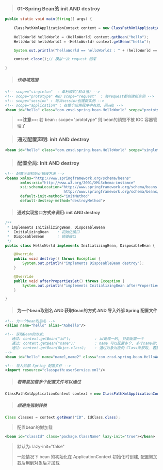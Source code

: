 > ### 01-Spring Bean的 init AND destroy

```java
public static void main(String[] args) {
    
	ClassPathXmlApplicationContext context = new ClassPathXmlApplicationContext("classpath:beans.xml");
	
    HelloWorld helloWorld = (HelloWorld) context.getBean("hello");
    HelloWorld helloWorld2 = (HelloWorld) context.getBean("hello");

    System.out.println("helloWorld == helloWorld2 : " + (helloWorld == helloWorld2));

    context.close();// 模拟一次 request 结束
    
}
```

> ##### 作用域范围

```xml
<!-- scope="singleton"	: 单利模式(默认值) -->
<!-- scope="prototype" AND scope="request"	: 每request都创建新实例 -->
<!-- scope="session" : 每次session创建新实例 -->
<!-- scope="application" : 在整个应用程序中有效, 同web -->
<bean id="hello" class="com.znsd.spring.bean.HelloWorld" scope="prototype"></bean>
```

> ==**注意**==: 若 bean : scope="prototype" 则 bean的销毁不被 IOC 容器管理了

> ### 通过配置声明: init AND destroy

```xml
<bean id="hello" class="com.znsd.spring.bean.HelloWorld" scope="singleton" init-method="initMethod" destroy-method="destroyMethod"></bean>
```

> ### 配置全局: init AND destroy

```xml
<!-- 配置全局初始化销毁方法 -->
<beans xmlns="http://www.springframework.org/schema/beans"
       xmlns:xsi="http://www.w3.org/2001/XMLSchema-instance"
       xsi:schemaLocation="http://www.springframework.org/schema/beans
                           http://www.springframework.org/schema/beans/spring-beans.xsd"
       default-init-method="initMethod"
       default-destroy-method="destroyMethod"> 
```

> #### 通过实现接口方式来调用: init AND destroy

```java
/**
 * implements InitializingBean, DisposableBean
 * 	InitializingBean	: 初始化接口
 *	DisposableBean		: 销毁接口
 */
public class HelloWorld implements InitializingBean, DisposableBean {

	@Override
	public void destroy() throws Exception {
		System.out.println("implements DisposableBean destroy");
	}

	@Override
	public void afterPropertiesSet() throws Exception {
		System.out.println("implements InitializingBean afterPropertiesSet");
	}

}
```

> #### 为一个bean取别名 AND 获取Bean的方式 AND 导入外部 Spring 配置文件

```xml
<!-- 为一个bean取别名 -->
<alias name="hello" alias="AShello"/>

<!-- 获取Bean的方式:
   通过: context.getBean("id");			: id是唯一的, 只能配置一个
   通过: context.getBean("name");			: name 可以配置多个, 多个name用: [ , ] 分割
   通过: context.getBean(Objec.class);	: 通过对象对应的 Class来获取, 若配置中有两个相同的 Class 则 Spring 无法锁定对象
-->
<bean id="hello" name="name1,name2" class="com.znsd.spring.bean.HelloWorld" scope="singleton" init-method="initMethod" destroy-method="destroyMethod"></bean>

<!-- 导入外部 Spring 配置文件 -->
<import resource="classpath:userService.xml"/>
```

> ##### 若需要加载多个配置文件可以通过

```java
ClassPathXmlApplicationContext context = new ClassPathXmlApplicationContext("beans.xml", "beans2.xml", ...);
```

> ##### 想避免强制转换

```java
Class classes = context.getBean("ID", IdClass.class);
```

> 配置bean的懒加载

```xml
<bean id="classId" class="package.ClassName" lazy-init="true"></bean>
```

>  默认为: lazy-init="false"
>
> 一般情况下 bean 的初始化在 ApplicationContext 初始化时创建, 配置懒加载后用到对象后才加载
